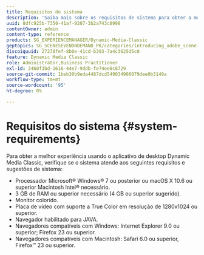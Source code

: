 ```yaml
---
title: Requisitos do sistema
description: 'Saiba mais sobre os requisitos de sistema para obter a melhor experiência usando o Dynamic Media Classic. '
uuid: 8dfc925b-7350-41af-9207-3b2a743c0998
contentOwner: admin
content-type: reference
products: SG_EXPERIENCEMANAGER/Dynamic-Media-Classic
geptopics: SG_SCENESEVENONDEMAND_PK/categories/introducing_adobe_scene7
discoiquuid: 27278fef-8b0e-41cd-b393-7a4c3625d5c0
feature: Dynamic Media Classic
role: Administrator,Business Practitioner
exl-id: 3460f3bd-1616-44e7-9ddb-fe74ee0c8729
source-git-commit: 1beb30b9eda4487dcd549034906079dee0b3149a
workflow-type: tm+mt
source-wordcount: '95'
ht-degree: 0%

---
```


# Requisitos do sistema {#system-requirements}

Para obter a melhor experiência usando o aplicativo de desktop Dynamic Media Classic, verifique se o sistema atende aos seguintes requisitos e sugestões de sistema:

* Processador Microsoft® Windows® 7 ou posterior ou macOS X 10.6 ou superior Macintosh Intel® necessário.
* 3 GB de RAM ou superior necessário (4 GB ou superior sugerido).
* Monitor colorido.
* Placa de vídeo com suporte a True Color em resolução de 1280x1024 ou superior.
* Navegador habilitado para JAVA.
* Navegadores compatíveis com Windows: Internet Explorer 9.0 ou superior; Firefox 23 ou superior.
* Navegadores compatíveis com Macintosh: Safari 6.0 ou superior, Firefox™ 23 ou superior.
